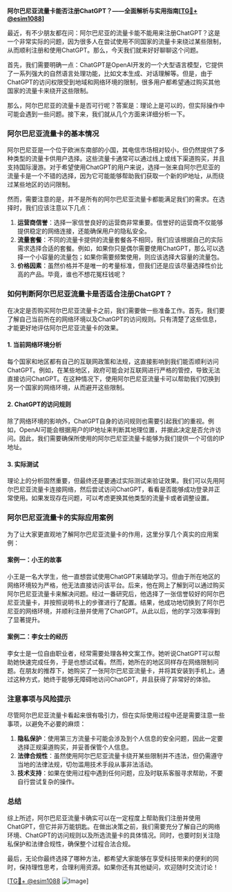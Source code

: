 **阿尔巴尼亚流量卡能否注册ChatGPT？——全面解析与实用指南[[TG💪+ @esim1088](https://t.me/s/esim1088)]**

最近，有不少朋友都在问：阿尔巴尼亚的流量卡能不能用来注册ChatGPT？这是一个非常实际的问题，因为很多人在尝试使用不同国家的流量卡来绕过某些限制，从而顺利注册和使用ChatGPT。那么，今天我们就来好好聊聊这个问题。

首先，我们需要明确一点：ChatGPT是OpenAI开发的一个大型语言模型，它提供了一系列强大的自然语言处理功能，比如文本生成、对话理解等。但是，由于ChatGPT的访问权限受到地域和网络环境的限制，很多用户都希望通过购买其他国家的流量卡来绕开这些限制。

那么，阿尔巴尼亚的流量卡是否可行呢？答案是：理论上是可以的，但实际操作中可能会遇到一些问题。接下来，我们就从几个方面来详细分析一下。

### 阿尔巴尼亚流量卡的基本情况

阿尔巴尼亚是一个位于欧洲东南部的小国，其电信市场相对较小，但仍然提供了多种类型的流量卡供用户选择。这些流量卡通常可以通过线上或线下渠道购买，并且支持国际漫游。对于希望使用ChatGPT的用户来说，选择一张来自阿尔巴尼亚的流量卡是一个不错的选择，因为它可能能够帮助我们获取一个新的IP地址，从而绕过某些地区的访问限制。

然而，需要注意的是，并不是所有的阿尔巴尼亚流量卡都能满足我们的需求。在选择时，我们应该注意以下几点：

1. **运营商信誉**：选择一家信誉良好的运营商非常重要。信誉好的运营商不仅能够提供稳定的网络连接，还能确保用户的隐私安全。
2. **流量套餐**：不同的流量卡提供的流量套餐各不相同，我们应该根据自己的实际需求选择合适的套餐。例如，如果你只是偶尔需要使用ChatGPT，那么可以选择一个小容量的流量包；如果你需要频繁使用，则应该选择大容量的流量包。
3. **价格因素**：虽然价格并不是唯一的考量标准，但我们还是应该尽量选择性价比高的产品。毕竟，谁也不想花冤枉钱呢？

### 如何判断阿尔巴尼亚流量卡是否适合注册ChatGPT？

在决定是否购买阿尔巴尼亚流量卡之前，我们需要做一些准备工作。首先，我们要了解自己当前所在的网络环境以及ChatGPT的访问规则。只有清楚了这些信息，才能更好地评估阿尔巴尼亚流量卡的效果。

#### 1. 当前网络环境分析

每个国家和地区都有自己的互联网政策和法规，这直接影响到我们能否顺利访问ChatGPT。例如，在某些地区，政府可能会对互联网进行严格的管控，导致无法直接访问ChatGPT。在这种情况下，使用阿尔巴尼亚流量卡可以帮助我们切换到另一个国家的网络环境，从而避开这些限制。

#### 2. ChatGPT的访问规则

除了网络环境的影响外，ChatGPT自身的访问规则也需要引起我们的重视。例如，OpenAI可能会根据用户的IP地址来判断其地理位置，并据此决定是否允许访问。因此，我们需要确保所使用的阿尔巴尼亚流量卡能够为我们提供一个可信的IP地址。

#### 3. 实际测试

理论上的分析固然重要，但最终还是要通过实际测试来验证效果。我们可以先用阿尔巴尼亚流量卡连接网络，然后尝试访问ChatGPT，看看是否能够成功登录并正常使用。如果发现存在问题，可以考虑更换其他类型的流量卡或者调整设置。

### 阿尔巴尼亚流量卡的实际应用案例

为了让大家更直观地了解阿尔巴尼亚流量卡的作用，这里分享几个真实的应用案例：

#### 案例一：小王的故事

小王是一名大学生，他一直想尝试使用ChatGPT来辅助学习。但由于所在地区的网络环境较为严格，他无法直接访问该平台。后来，他在网上了解到可以通过购买阿尔巴尼亚流量卡来解决问题。经过一番研究后，他选择了一张信誉较好的阿尔巴尼亚流量卡，并按照说明书上的步骤进行了配置。结果，他成功地切换到了阿尔巴尼亚的网络环境，并顺利注册并使用了ChatGPT。从此以后，他的学习效率得到了显著提升。

#### 案例二：李女士的经历

李女士是一位自由职业者，经常需要处理各种文案工作。她听说ChatGPT可以帮助她快速完成任务，于是也想试试看。然而，她所在的地区同样存在网络限制问题。在朋友的推荐下，她购买了一张阿尔巴尼亚流量卡，并将其安装到手机上。通过这种方式，她终于能够无障碍地访问ChatGPT，并且获得了非常好的体验。

### 注意事项与风险提示

尽管阿尔巴尼亚流量卡看起来很有吸引力，但在实际使用过程中还是需要注意一些事项，以避免不必要的麻烦：

1. **隐私保护**：使用第三方流量卡可能会涉及到个人信息的安全问题，因此一定要选择正规渠道购买，并妥善保管个人信息。
2. **法律合规性**：虽然使用阿尔巴尼亚流量卡绕开某些限制并不违法，但仍需遵守当地的法律法规，切勿滥用技术手段从事非法活动。
3. **技术支持**：如果在使用过程中遇到任何问题，应及时联系客服寻求帮助，不要自行尝试复杂的操作。

### 总结

综上所述，阿尔巴尼亚流量卡确实可以在一定程度上帮助我们注册并使用ChatGPT，但它并非万能钥匙。在做出决策之前，我们需要充分了解自己的网络环境、ChatGPT的访问规则以及所选流量卡的具体情况。同时，也要时刻关注隐私保护和法律合规性，确保整个过程合法合规。

最后，无论你最终选择了哪种方法，都希望大家能够在享受科技带来的便利的同时，保持理性思考，合理利用资源。如果你还有其他疑问，欢迎随时交流讨论！

[[TG💪+ @esim1088](https://t.me/s/esim1088) ![Image](https://i.postimg.cc/4NQfJmqS/Snipaste-2025-05-13-00-14-12.png)]